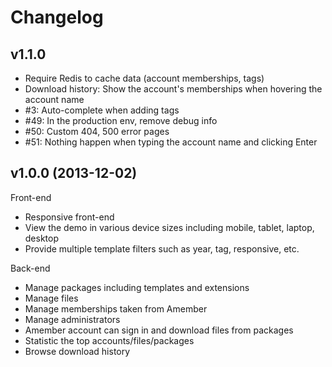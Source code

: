 Changelog
=========

## v1.1.0

* Require Redis to cache data (account memberships, tags)
* Download history: Show the account's memberships when hovering the account name
* #3: Auto-complete when adding tags
* #49: In the production env, remove debug info
* #50: Custom 404, 500 error pages
* #51: Nothing happen when typing the account name and clicking Enter

## v1.0.0 (2013-12-02)

Front-end

* Responsive front-end
* View the demo in various device sizes including mobile, tablet, laptop, desktop
* Provide multiple template filters such as year, tag, responsive, etc.

Back-end

* Manage packages including templates and extensions
* Manage files
* Manage memberships taken from Amember
* Manage administrators
* Amember account can sign in and download files from packages
* Statistic the top accounts/files/packages
* Browse download history
